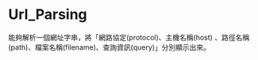 # Url_Parsing
能夠解析一個網址字串，將「網路協定(protocol)、主機名稱(host) 、路徑名稱(path)、檔案名稱(filename)、查詢資訊(query)」分別顯示出來。
